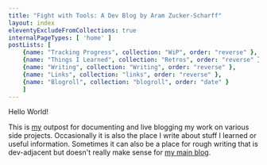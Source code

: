 ```yaml
---
title: "Fight with Tools: A Dev Blog by Aram Zucker-Scharff"
layout: index
eleventyExcludeFromCollections: true
internalPageTypes: [ 'home' ]
postLists: [
	{name: "Tracking Progress", collection: "WiP", order: "reverse" },
	{name: "Things I Learned", collection: "Retros", order: "reverse" },
	{name: "Writing", collection: "Writing", order: "reverse" },
	{name: "Links", collection: "links", order: "reverse" },
	{name: "Blogroll", collection: "blogroll", order: "date" }
	]
---
```


Hello World!

This is [my](http://aramzs.github.io/aramzs/) outpost for documenting and live blogging my work on various side projects. Occasionally it is also the place I write about stuff I learned or useful information. Sometimes it can also be a place for rough writing that is dev-adjacent but doesn't really make sense for [my main blog](https://aramzs.github.io/).
